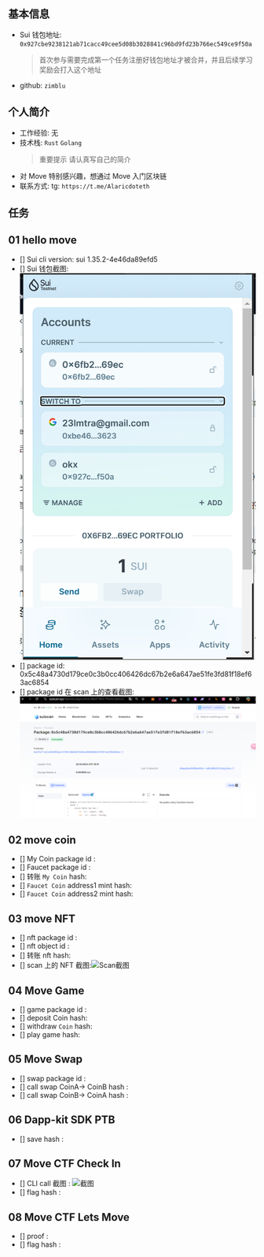 ## 基本信息

- Sui 钱包地址: `0x927cbe9238121ab71cacc49cee5d08b3028841c96bd9fd23b766ec549ce9f50a`
  > 首次参与需要完成第一个任务注册好钱包地址才被合并，并且后续学习奖励会打入这个地址
- github: `zimblu`

## 个人简介

- 工作经验: 无
- 技术栈: `Rust` `Golang`
  > 重要提示 请认真写自己的简介
- 对 Move 特别感兴趣，想通过 Move 入门区块链
- 联系方式: tg: `https://t.me/Alaricdoteth`

## 任务

## 01 hello move

- [] Sui cli version: sui 1.35.2-4e46da89efd5
- [] Sui 钱包截图: ![Sui钱包截图](./images/wallet.png)
- [] package id: 0x5c48a4730d179ce0c3b0cc406426dc67b2e6a647ae51fe3fd81f18ef63ac6854
- [] package id 在 scan 上的查看截图:![Scan截图](./images/pkgid.png)

## 02 move coin

- [] My Coin package id :
- [] Faucet package id :
- [] 转账 `My Coin` hash:
- [] `Faucet Coin` address1 mint hash:
- [] `Faucet Coin` address2 mint hash:

## 03 move NFT

- [] nft package id :
- [] nft object id :
- [] 转账 nft hash:
- [] scan 上的 NFT 截图:![Scan截图](./images/你的图片地址)

## 04 Move Game

- [] game package id :
- [] deposit Coin hash:
- [] withdraw `Coin` hash:
- [] play game hash:

## 05 Move Swap

- [] swap package id :
- [] call swap CoinA-> CoinB hash :
- [] call swap CoinB-> CoinA hash :

## 06 Dapp-kit SDK PTB

- [] save hash :

## 07 Move CTF Check In

- [] CLI call 截图 : ![截图](./images/你的图片地址)
- [] flag hash :

## 08 Move CTF Lets Move

- [] proof :
- [] flag hash :
